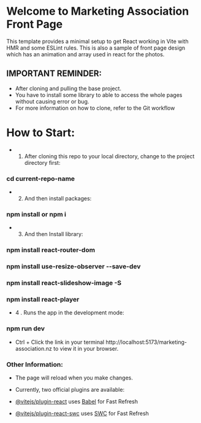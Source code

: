 # Welcome to Marketing Association Front Page

This template provides a minimal setup to get React working in Vite with HMR and some ESLint rules. This is also a sample of front page design which has an animation and array used in react for the photos. 

## IMPORTANT REMINDER:
- After cloning and pulling the base project. 
- You have to install some library to able to access the whole pages without causing error or bug. 
- For more information on how to clone, refer to the Git workflow

# How to Start:

- 1. After cloning this repo to your local directory, change to the project directory first:

### cd current-repo-name

- 2. And then install packages:

### npm install or npm i

- 3. And then Install library:

### npm install react-router-dom 
### npm install use-resize-observer --save-dev
### npm install react-slideshow-image -S
### npm install react-player

- 4 . Runs the app in the development mode:

### npm run dev


- Ctrl + Click the link in your terminal http://localhost:5173/marketing-association.nz to view it in your browser.


###  Other Information:

- The page will reload when you make changes.
- Currently, two official plugins are available:

- [@vitejs/plugin-react](https://github.com/vitejs/vite-plugin-react/blob/main/packages/plugin-react/README.md) uses [Babel](https://babeljs.io/) for Fast Refresh
- [@vitejs/plugin-react-swc](https://github.com/vitejs/vite-plugin-react-swc) uses [SWC](https://swc.rs/) for Fast Refresh
